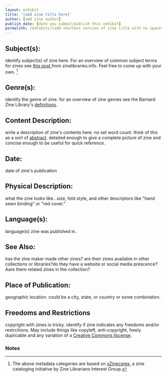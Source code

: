 ```yaml
---
layout: exhibit
title: '[add zine title here]'
author: [add zine author]
publish_date: [date you submit/publish this exhibit]
permalink: /exhibits/[add shortest version of zine title with no spaces]
---
```


## Subject(s): 


identify subject(s) of zine here. For an overview of common subject terms for zines see [this post ](https://zinelibraries.info/running-a-zine-library/categories/)from zinelibraries.info. Feel free to come up with your own. [^1]

## Genre(s):

identify the genre of zine. for an overview of zine genres see the Barnard Zine Library's [definitions](https://zines.barnard.edu/zine-genres).

## Content Description:

write a description of zine's contents here. no set word count. think of this as a sort of [abstract](https://writingcenter.unc.edu/tips-and-tools/abstracts/). detailed enough to give a complete picture of zine and concise enough to be useful for quick reference.

## Date:

date of zine's publication

## Physical Description:

what the zine looks like...size, fold style, and other descriptors like "hand sewn binding" or "red cover."

## Language(s):

language(s) zine was published in.

## See Also:

has the zine maker made other zines? are their zines available in other collections or libraries?do they have a website or social media prescence? Aare there related zines in the collection?

## Place of Publication:

geographic location. could be a city, state, or country or some combination.

## Freedoms and Restrictions

copyright with zines is tricky. identify if zine indicates any freedoms and/or restrcitions. May include things like copyleft, anti-copyright, freely duplicable and any variation of a [Creative Commons liscense](https://creativecommons.org/share-your-work/).

### Notes

[^1]: The above metadata categories are based on [xZinecorex](http://zinelibraries.info/2012/07/28/xzinecorex-union-catalog-update/), a zine cataloging initiative by Zine Librarians Interest Group.


